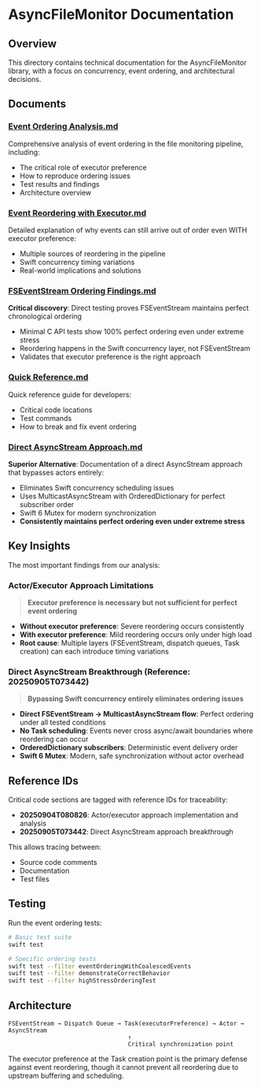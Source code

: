 # AsyncFileMonitor Documentation

## Overview

This directory contains technical documentation for the AsyncFileMonitor library, with a focus on concurrency, event ordering, and architectural decisions.

## Documents

### [Event Ordering Analysis.md](Event%20Ordering%20Analysis.md)
Comprehensive analysis of event ordering in the file monitoring pipeline, including:
- The critical role of executor preference
- How to reproduce ordering issues
- Test results and findings
- Architecture overview

### [Event Reordering with Executor.md](Event%20Reordering%20with%20Executor.md)  
Detailed explanation of why events can still arrive out of order even WITH executor preference:
- Multiple sources of reordering in the pipeline
- Swift concurrency timing variations
- Real-world implications and solutions

### [FSEventStream Ordering Findings.md](FSEventStream%20Ordering%20Findings.md)
**Critical discovery**: Direct testing proves FSEventStream maintains perfect chronological ordering
- Minimal C API tests show 100% perfect ordering even under extreme stress  
- Reordering happens in the Swift concurrency layer, not FSEventStream
- Validates that executor preference is the right approach

### [Quick Reference.md](Quick%20Reference.md)
Quick reference guide for developers:
- Critical code locations
- Test commands
- How to break and fix event ordering

### [Direct AsyncStream Approach.md](Direct%20AsyncStream%20Approach.md)
**Superior Alternative**: Documentation of a direct AsyncStream approach that bypasses actors entirely:
- Eliminates Swift concurrency scheduling issues
- Uses MulticastAsyncStream with OrderedDictionary for perfect subscriber order
- Swift 6 Mutex for modern synchronization
- **Consistently maintains perfect ordering even under extreme stress**

## Key Insights

The most important findings from our analysis:

### Actor/Executor Approach Limitations
> **Executor preference is necessary but not sufficient for perfect event ordering**

- **Without executor preference**: Severe reordering occurs consistently
- **With executor preference**: Mild reordering occurs only under high load
- **Root cause**: Multiple layers (FSEventStream, dispatch queues, Task creation) can each introduce timing variations

### Direct AsyncStream Breakthrough (Reference: 20250905T073442)
> **Bypassing Swift concurrency entirely eliminates ordering issues**

- **Direct FSEventStream → MulticastAsyncStream flow**: Perfect ordering under all tested conditions
- **No Task scheduling**: Events never cross async/await boundaries where reordering can occur
- **OrderedDictionary subscribers**: Deterministic event delivery order
- **Swift 6 Mutex**: Modern, safe synchronization without actor overhead

## Reference IDs

Critical code sections are tagged with reference IDs for traceability:

- **20250904T080826**: Actor/executor approach implementation and analysis
- **20250905T073442**: Direct AsyncStream approach breakthrough

This allows tracing between:
- Source code comments
- Documentation
- Test files

## Testing

Run the event ordering tests:
```bash
# Basic test suite
swift test

# Specific ordering tests
swift test --filter eventOrderingWithCoalescedEvents
swift test --filter demonstrateCorrectBehavior
swift test --filter highStressOrderingTest
```

## Architecture

```
FSEventStream → Dispatch Queue → Task(executorPreference) → Actor → AsyncStream
                                  ↑
                                  Critical synchronization point
```

The executor preference at the Task creation point is the primary defense against event reordering, though it cannot prevent all reordering due to upstream buffering and scheduling.